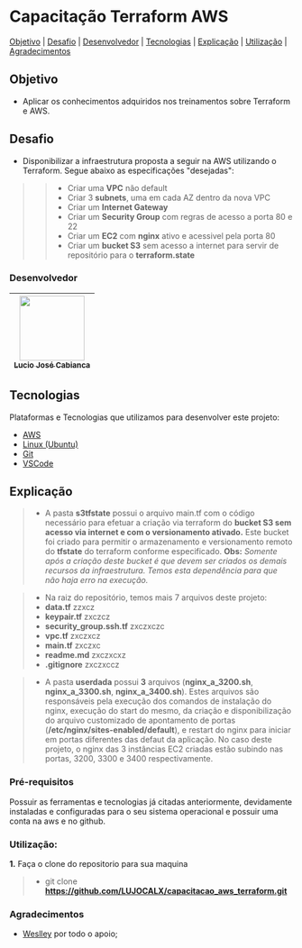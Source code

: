 # Capacitação Terraform AWS
</h3>
<p align="center">
 <a href="#objetivo">Objetivo</a> |
 <a href="#desafio">Desafio</a> |
 <a href="#desenvolvedor">Desenvolvedor</a> |
 <a href="#tecnologias">Tecnologias</a> |
 <a href="#explicação">Explicação</a> |
 <a href="#utilização">Utilização</a> |
 <a href="#agradecimentos">Agradecimentos</a>
</p>


## Objetivo

- Aplicar os conhecimentos adquiridos nos treinamentos sobre Terraform e AWS.

## Desafio

- Disponibilizar a infraestrutura proposta a seguir na AWS utilizando o Terraform. Segue abaixo as especificações "desejadas":


>> - Criar uma **VPC** não default
>>- Criar 3 **subnets**, uma em cada AZ dentro da nova VPC
>> - Criar um **Internet Gateway**
>>- Criar um **Security Group** com regras de acesso a porta 80 e 22
>>- Criar um **EC2** com **nginx** ativo e acessivel pela porta 80
>>- Criar um **bucket S3** sem acesso a internet para servir de repositório para o **terraform.state**

### Desenvolvedor

|[<img src="https://avatars.githubusercontent.com/u/67441115?v=4" width=115 > <br> <sub> Lucio José Cabianca </sub>](https://github.com/LUJOCALX)| 
| -------- |

## Tecnologias

Plataformas e Tecnologias que utilizamos para desenvolver este projeto:

- [AWS](https://aws.amazon.com/)
- [Linux (Ubuntu)](https://ubuntu.com/)
- [Git](https://www.github.com/)
- [VSCode](https://code.visualstudio.com/download)

## Explicação

>- A pasta **s3tfstate** possui o arquivo main.tf com o código necessário para efetuar a criação via terraform do **bucket S3 sem acesso via internet e com o versionamento ativado.** Este bucket foi criado para permitir o armazenamento e versionamento  remoto do **tfstate** do terraform conforme especificado. 
**Obs:** *Somente após a criação deste bucket é que devem ser criados os demais recursos da infraestrutura. Temos esta dependência para que não haja erro na execução.*

>- Na raiz do repositório, temos mais 7 arquivos deste projeto:
>- **data.tf**
zzxcz
>- **keypair.tf**
zxczcz
>- **security_group.ssh.tf**
zxczxczc
>- **vpc.tf**
zxczxcz
>- **main.tf**
zxczxc
>- **readme.md**
zxczxcxz
>- **.gitignore**
zxczxccz

>- A pasta **userdada** possui **3** arquivos (**nginx_a_3200.sh**, **nginx_a_3300.sh**, **nginx_a_3400.sh**).
> Estes arquivos são responsáveis pela execução dos comandos de instalação do nginx, execução do start do mesmo, da criação e disponibilização do arquivo customizado de apontamento de portas (**/etc/nginx/sites-enabled/default**), e restart do nginx para iniciar em portas diferentes das defaut da aplicação. No caso deste projeto, o nginx das 3 instâncias EC2 criadas estão subindo nas portas, 3200, 3300 e 3400 respectivamente.

### Pré-requisitos

Possuir as ferramentas e tecnologias já citadas anteriormente, devidamente instaladas e configuradas para o seu sistema operacional e possuir uma conta na aws e no github.

### Utilização:

**1.** Faça o clone do repositorio para sua maquina

>- git clone **https://github.com/LUJOCALX/capacitacao_aws_terraform.git**


### Agradecimentos
- [Weslley](https://github.com/weslleyfs) por todo o apoio;